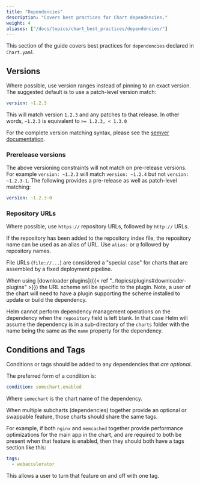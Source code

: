 ```yaml
---
title: "Dependencies"
description: "Covers best practices for Chart dependencies."
weight: 4
aliases: ["/docs/topics/chart_best_practices/dependencies/"]
---
```


This section of the guide covers best practices for `dependencies` declared in
`Chart.yaml`.

## Versions

Where possible, use version ranges instead of pinning to an exact version. The
suggested default is to use a patch-level version match:

```yaml
version: ~1.2.3
```

This will match version `1.2.3` and any patches to that release.  In other
words, `~1.2.3` is equivalent to `>= 1.2.3, < 1.3.0`

For the complete version matching syntax, please see the [semver
documentation](https://github.com/Masterminds/semver#checking-version-constraints).

### Prerelease versions

The above versioning constraints will not match on pre-release versions.
For example `version: ~1.2.3` will match `version: ~1.2.4` but not `version: ~1.2.3-1`.
The following provides a pre-release as well as patch-level matching:

```yaml
version: ~1.2.3-0
```

### Repository URLs

Where possible, use `https://` repository URLs, followed by `http://` URLs.

If the repository has been added to the repository index file, the repository
name can be used as an alias of URL. Use `alias:` or `@` followed by repository
names.

File URLs (`file://...`) are considered a "special case" for charts that are
assembled by a fixed deployment pipeline.

When using [downloader plugins]({{< ref "../topics/plugins#downloader-plugins" >}})
the URL scheme will be specific to the plugin. Note, a user of the chart will
need to have a plugin supporting the scheme installed to update or build the
dependency.

Helm cannot perform dependency management operations on the dependency when the
`repository` field is left blank. In that case Helm will assume the dependency
is in a sub-directory of the `charts` folder with the name being the same as the
`name` property for the dependency.

## Conditions and Tags

Conditions or tags should be added to any dependencies that _are optional_.

The preferred form of a condition is:

```yaml
condition: somechart.enabled
```

Where `somechart` is the chart name of the dependency.

When multiple subcharts (dependencies) together provide an optional or swappable
feature, those charts should share the same tags.

For example, if both `nginx` and `memcached` together provide performance
optimizations for the main app in the chart, and are required to both be present
when that feature is enabled, then they should both have a tags section like
this:

```yaml
tags:
  - webaccelerator
```

This allows a user to turn that feature on and off with one tag.
